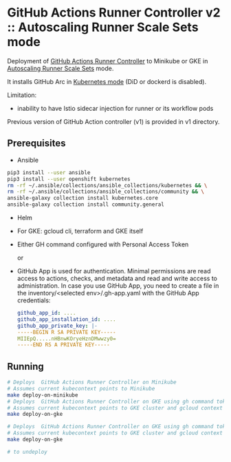 # GitHub Actions Runner Controller v2 :: Autoscaling Runner Scale Sets mode

Deployment of [GitHub Actions Runner Controller](https://github.com/actions/actions-runner-controller) to Minikube or GKE
in [Autoscaling Runner Scale Sets](https://github.com/actions/actions-runner-controller/tree/master/docs/preview/gha-runner-scale-set-controller) mode.

It installs GitHub Arc in [Kubernetes mode](https://github.com/actions/actions-runner-controller/blob/master/docs/deploying-alternative-runners.md#runner-with-k8s-jobs) (DiD or dockerd is disabled).

Limitation:

* inability to have Istio sidecar injection for runner or its workflow pods

Previous version of GitHub Action controller (v1) is provided in v1 directory.

## Prerequisites

* Ansible

```bash
pip3 install --user ansible
pip3 install --user openshift kubernetes
rm -rf ~/.ansible/collections/ansible_collections/kubernetes && \
rm -rf ~/.ansible/collections/ansible_collections/community && \
ansible-galaxy collection install kubernetes.core
ansible-galaxy collection install community.general
```

* Helm

* For GKE: gcloud cli, terraform and GKE itself

* Either GH command configured with Personal Access Token

    or

* GitHub App is used for authentication. Minimal permissions are read access to actions, checks, and metadata and read and write access to administration.
In case  you use GitHub App, you need to create a file in the inventory/\<selected env>/.gh-app.yaml with the GitHub App credentials:

    ```yaml
    github_app_id: ....
    github_app_installation_id: ....
    github_app_private_key: |-
    -----BEGIN R SA PRIVATE KEY-----
    MIIEpQ.....nHBnwKOryeHznDMwwzy0=
    -----END RS A PRIVATE KEY-----
    ```

## Running

```bash
# Deploys  GitHub Actions Runner Controller on Minikube
# Assumes current kubecontext points to Minikube
make deploy-on-minikube
# Deploys  GitHub Actions Runner Controller on GKE using gh command token (PAT)
# Assumes current kubecontext points to GKE cluster and gcloud context to project where GKE cluster is deployed
make deploy-on-gke

# Deploys  GitHub Actions Runner Controller on GKE using gh command toke (PAT)
# Assumes current kubecontext points to GKE cluster and gcloud context to project where GKE cluster is deployed
make deploy-on-gke

# to undeploy
```

